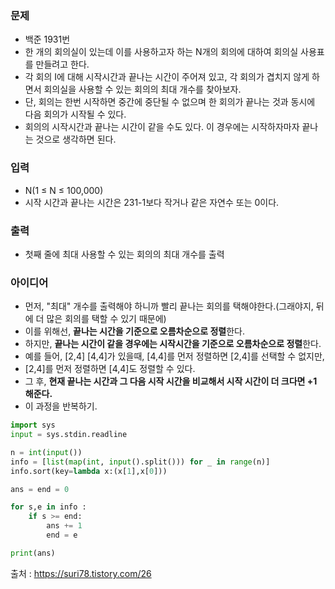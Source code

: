 ### 문제
* 백준 1931번
* 한 개의 회의실이 있는데 이를 사용하고자 하는 N개의 회의에 대하여 회의실 사용표를 만들려고 한다. 
* 각 회의 I에 대해 시작시간과 끝나는 시간이 주어져 있고, 각 회의가 겹치지 않게 하면서 회의실을 사용할 수 있는 회의의 최대 개수를 찾아보자. 
* 단, 회의는 한번 시작하면 중간에 중단될 수 없으며 한 회의가 끝나는 것과 동시에 다음 회의가 시작될 수 있다. 
* 회의의 시작시간과 끝나는 시간이 같을 수도 있다. 이 경우에는 시작하자마자 끝나는 것으로 생각하면 된다.

### 입력
* N(1 ≤ N ≤ 100,000)
* 시작 시간과 끝나는 시간은 231-1보다 작거나 같은 자연수 또는 0이다.

### 출력
* 첫째 줄에 최대 사용할 수 있는 회의의 최대 개수를 출력

### 아이디어
* 먼저, "최대" 개수를 출력해야 하니까 빨리 끝나는 회의를 택해야한다.(그래야지, 뒤에 더 많은 회의를 택할 수 있기 때문에)
* 이를 위해선, **끝나는 시간을 기준으로 오름차순으로 정렬**한다.
* 하지만, **끝나는 시간이 같을 경우에는 시작시간을 기준으로 오름차순으로 정렬**한다.
* 예를 들어, [2,4] [4,4]가 있을때, [4,4]를 먼저 정렬하면 [2,4]를 선택할 수 없지만, 
* [2,4]를 먼저 정렬하면 [4,4]도 정렬할 수 있다.
* 그 후, **현재 끝나는 시간과 그 다음 시작 시간을 비교해서 시작 시간이 더 크다면 +1 해준다.** 
* 이 과정을 반복하기.

```python
import sys
input = sys.stdin.readline

n = int(input())
info = [list(map(int, input().split())) for _ in range(n)]
info.sort(key=lambda x:(x[1],x[0]))

ans = end = 0

for s,e in info :
    if s >= end:
        ans += 1
        end = e

print(ans)
```

출처 : https://suri78.tistory.com/26
